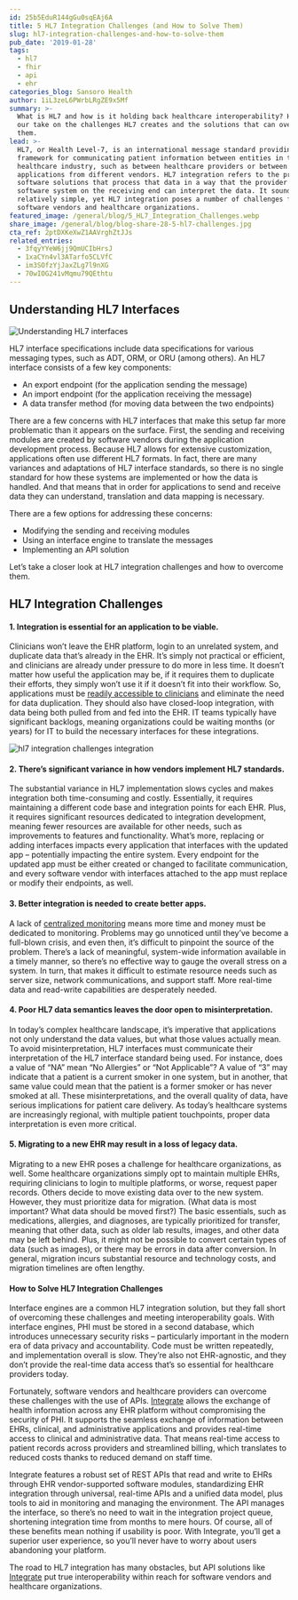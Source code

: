 ```yaml
---
id: 25b5EduR144gGu0sqEAj6A
title: 5 HL7 Integration Challenges (and How to Solve Them)
slug: hl7-integration-challenges-and-how-to-solve-them
pub_date: '2019-01-28'
tags:
  - hl7
  - fhir
  - api
  - ehr
categories_blog: Sansoro Health
author: 1iL3zeL6PWrbLRgZE9x5Mf
summary: >-
  What is HL7 and how is it holding back healthcare interoperability? Here is
  our take on the challenges HL7 creates and the solutions that can overcome
  them.
lead: >-
  HL7, or Health Level-7, is an international message standard providing a
  framework for communicating patient information between entities in the
  healthcare industry, such as between healthcare providers or between software
  applications from different vendors. HL7 integration refers to the process or
  software solutions that process that data in a way that the provider or
  software system on the receiving end can interpret the data. It sounds
  relatively simple, yet HL7 integration poses a number of challenges for
  software vendors and healthcare organizations.
featured_image: /general/blog/5_HL7_Integration_Challenges.webp
share_image: /general/blog/blog-share-28-5-hl7-challenges.jpg
cta_ref: 2ptDXKeXwZ1AAVrghZtJJs
related_entries:
  - 3fqyYYeW6jj9QmUCIbHrsJ
  - 1xaCYn4vl3ATarfo5CLVfC
  - im3SOfzYjJaxZLg7l9nXG
  - 70wIOG241vMqmu79QEthtu
---
```

## Understanding HL7 Interfaces

![Understanding HL7 interfaces](//images.ctfassets.net/189dvqdsjh46/1EvA6idtBjaaBWRJAymsGF/ce51f97f4ff293120b3f35848865b782/Understanding_HL7_interfaces.webp)

HL7 interface specifications include data specifications for various messaging types, such as ADT, ORM, or ORU (among others). An HL7 interface consists of a few key components:

- An export endpoint (for the application sending the message)
- An import endpoint (for the application receiving the message)
- A data transfer method (for moving data between the two endpoints)

There are a few concerns with HL7 interfaces that make this setup far more problematic than it appears on the surface. First, the sending and receiving modules are created by software vendors during the application development process. Because HL7 allows for extensive customization, applications often use different HL7 formats. In fact, there are many variances and adaptations of HL7 interface standards, so there is no single standard for how these systems are implemented or how the data is handled. And that means that in order for applications to send and receive data they can understand, translation and data mapping is necessary.

There are a few options for addressing these concerns:

- Modifying the sending and receiving modules
- Using an interface engine to translate the messages
- Implementing an API solution

Let’s take a closer look at HL7 integration challenges and how to overcome them.

## HL7 Integration Challenges

#### 1. Integration is essential for an application to be viable.

Clinicians won’t leave the EHR platform, login to an unrelated system, and duplicate data that’s already in the EHR. It’s simply not practical or efficient, and clinicians are already under pressure to do more in less time. It doesn’t matter how useful the application may be, if it requires them to duplicate their efforts, they simply won’t use it if it doesn’t fit into their workflow. So, applications must be [readily accessible to clinicians](https://www.sansorohealth.com/resources/reap-the-benefits-of-apis-for-seamless-emr-connections/) and eliminate the need for data duplication. They should also have closed-loop integration, with data being both pulled from and fed into the EHR. IT teams typically have significant backlogs, meaning organizations could be waiting months (or years) for IT to build the necessary interfaces for these integrations.

![hl7 integration challenges integration](//images.ctfassets.net/189dvqdsjh46/44M0Iggj9TMsnLln2o1IO3/f430340e717d410a0f6943f019b35663/hl7_integration_challenges_integration.webp)

#### 2. There’s significant variance in how vendors implement HL7 standards.

The substantial variance in HL7 implementation slows cycles and makes integration both time-consuming and costly. Essentially, it requires maintaining a different code base and integration points for each EHR. Plus, it requires significant resources dedicated to integration development, meaning fewer resources are available for other needs, such as improvements to features and functionality. What’s more, replacing or adding interfaces impacts every application that interfaces with the updated app – potentially impacting the entire system. Every endpoint for the updated app must be either created or changed to facilitate communication, and every software vendor with interfaces attached to the app must replace or modify their endpoints, as well.

#### 3. Better integration is needed to create better apps.

A lack of [centralized monitoring](http://healthstandards.com/blog/2010/12/14/interfacing-challenge-monitoring-and-alerting-for-hl7-interfaces/) means more time and money must be dedicated to monitoring. Problems may go unnoticed until they’ve become a full-blown crisis, and even then, it’s difficult to pinpoint the source of the problem. There’s a lack of meaningful, system-wide information available in a timely manner, so there’s no effective way to gauge the overall stress on a system. In turn, that makes it difficult to estimate resource needs such as server size, network communications, and support staff. More real-time data and read-write capabilities are desperately needed.

#### 4. Poor HL7 data semantics leaves the door open to misinterpretation.

In today’s complex healthcare landscape, it’s imperative that applications not only understand the data values, but what those values actually mean. To avoid misinterpretation, HL7 interfaces must communicate their interpretation of the HL7 interface standard being used. For instance, does a value of “NA” mean “No Allergies” or “Not Applicable”?  A value of “3” may indicate that a patient is a current smoker in one system, but in another, that same value could mean that the patient is a former smoker or has never smoked at all. These misinterpretations, and the overall quality of data, have serious implications for patient care delivery. As today’s healthcare systems are increasingly regional, with multiple patient touchpoints, proper data interpretation is even more critical.

#### 5. Migrating to a new EHR may result in a loss of legacy data.

Migrating to a new EHR poses a challenge for healthcare organizations, as well. Some healthcare organizations simply opt to maintain multiple EHRs, requiring clinicians to login to multiple platforms, or worse, request paper records. Others decide to move existing data over to the new system. However, they must prioritize data for migration. (What data is most important? What data should be moved first?) The basic essentials, such as medications, allergies, and diagnoses, are typically prioritized for transfer, meaning that other data, such as older lab results, images, and other data may be left behind. Plus, it might not be possible to convert certain types of data (such as images), or there may be errors in data after conversion. In general, migration incurs substantial resource and technology costs, and migration timelines are often lengthy.

#### How to Solve HL7 Integration Challenges

Interface engines are a common HL7 integration solution, but they fall short of overcoming these challenges and meeting interoperability goals. With interface engines, PHI must be stored in a second database, which introduces unnecessary security risks – particularly important in the modern era of data privacy and accountability. Code must be written repeatedly, and implementation overall is slow. They’re also not EHR-agnostic, and they don’t provide the real-time data access that’s so essential for healthcare providers today.

Fortunately, software vendors and healthcare providers can overcome these challenges with the use of APIs. [Integrate](https://datica.com/integrate/) allows the exchange of health information across any EHR platform without compromising the security of PHI. It supports the seamless exchange of information between EHRs, clinical, and administrative applications and provides real-time access to clinical and administrative data. That means real-time access to patient records across providers and streamlined billing, which translates to reduced costs thanks to reduced demand on staff time.

Integrate features a robust set of REST APIs that read and write to EHRs through EHR vendor-supported software modules, standardizing EHR integration through universal, real-time APIs and a unified data model, plus tools to aid in monitoring and managing the environment. The API manages the interface, so there’s no need to wait in the integration project queue, shortening integration time from months to mere hours. Of course, all of these benefits mean nothing if usability is poor. With Integrate, you’ll get a superior user experience, so you’ll never have to worry about users abandoning your platform.

The road to HL7 integration has many obstacles, but API solutions like [Integrate](https://datica.com/integrate/) put true interoperability within reach for software vendors and healthcare organizations.


  